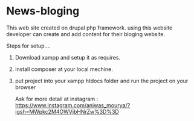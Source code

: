 ﻿# News-bloging
 This web site created on drupal php framework.
 using this website developer can create and add content for their bloging website.

 Steps for setup....
 1) Download xampp and setup it as requires.
 2) install composer at your local mechine.
 3) put project into your xampp htdocs folder and run the project on your browser

    Ask for more detail at
    instagram : https://www.instagram.com/aniwas_mourya/?igsh=MWpkc2M4OWVjbHNrZw%3D%3D
